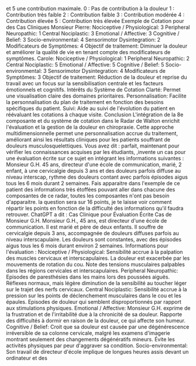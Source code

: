 et 5 une contribution maximale. 0 : Pas de contribution à la douleur 1 : Contribution très faible 2 : Contribution faible 3 : Contribution modérée 4 : Contribution élevée 5 : Contribution très élevée Exemple de Cotation pour des Cas Cliniques Monsieur Pierre: Nociceptive / Physiological: 3 Peripheral Neuropathic: 1 Central Nociplastic: 3 Emotional / Affective: 3 Cognitive / Belief: 3 Socio-environmental: 4 Sensorimotor Dysintegration: 2 Modificateurs de Symptômes: 4 Objectif de traitement: Diminuer la douleur et améliorer la qualité de vie en tenant compte des modificateurs de symptômes. Carole: Nociceptive / Physiological: 1 Peripheral Neuropathic: 2 Central Nociplastic: 5 Emotional / Affective: 5 Cognitive / Belief: 5 Socio-environmental: 3 Sensorimotor Dysintegration: 4 Modificateurs de Symptômes: 3 Objectif de traitement: Réduction de la douleur et reprise du travail avec un focus sur la sensibilisation centrale et les facteurs émotionnels et cognitifs. Intérêts du Système de Cotation Clarté: Permet une visualisation claire des domaines prioritaires. Personnalisation: Facilite la personnalisation du plan de traitement en fonction des besoins spécifiques du patient. Suivi: Aide au suivi de l'évolution du patient en réévaluant les cotations à chaque visite. Conclusion L'intégration de la 8e composante et du système de cotation dans le Radar de Walton enrichit l'évaluation et la gestion de la douleur en chiropraxie. Cette approche multidimensionnelle permet une personnalisation accrue du traitement, améliorant ainsi les résultats cliniques pour les patients souffrant de douleurs musculosquelettiques. Vous avez dit : parfait, maintenant pour vérifier les connaissances acquises par les étudiants, ,invente un cas pour une évaluation écrite sur ce sujet en intégrant les informations suivantes : Monsieur G.H. 45 ans, directeur d'une école de communication, marié, 2 enfant, à une cervicalgie depuis 3 ans et des douleurs parfois diffuse au niveau interscap, rythme des douleurs contant avec parfois épisodes aigus tous les 6 mois durant 2 semaines. Fais apparaitre dans l'exemple de ce patient des informations très étoffées pouvant aller dans chacune des composantes de ce radar, toutes les composantes n'ont pas besoin d'apparaitre. la question sera sur 16 points, je te laisse voir comment répartir les points en fonction de la difficulté des informations qu'il faudra retrouver. ChatGPT a dit : Cas Clinique pour Évaluation Écrite Cas de Monsieur G.H. Monsieur G.H., 45 ans, est directeur d'une école de communication. Il est marié et père de deux enfants. Il souffre de cervicalgie depuis 3 ans, accompagnée de douleurs diffuses parfois au niveau interscapulaire. Les douleurs sont constantes, avec des épisodes aigus tous les 6 mois durant environ 2 semaines. Informations pour l'évaluation : Nociceptive / Physiological: Sensibilité accrue à la palpation des muscles cervicaux et interscapulaires. La douleur est exacerbée par les mouvements de rotation du cou. Note des tensions musculaires palpables dans les régions cervicales et interscapulaires. Peripheral Neuropathic: Episodes de paresthésies dans les mains lors des poussées aiguës. Réflexes normaux, mais légère diminution de la sensibilité au toucher léger sur le trajet des nerfs cervicaux. Central Nociplastic: Sensibilité accrue à la pression sur les points de déclenchement musculaires dans le cou et les épaules. Episodes de douleur qui semblent disproportionnés par rapport aux stimulations physiques. Emotional / Affective: Monsieur G.H. exprime de la frustration et de l'irritabilité due à la chronicité de sa douleur. Rapporte des difficultés à dormir en raison de la douleur, ce qui affecte son humeur. Cognitive / Belief: Croit que sa douleur est causée par une dégénérescence irréversible de sa colonne cervicale, malgré les examens d'imagerie montrant seulement des changements dégénératifs mineurs. Évite les activités physiques par peur d'aggraver sa condition. Socio-environmental: Son travail de directeur d'école implique de longues heures assis devant un ordinateur et des